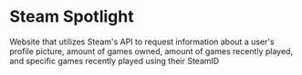 # Steam Spotlight
Website that utilizes Steam's API to request information about a user's profile picture, amount of games owned, amount of games recently played, and specific games recently played using their SteamID
